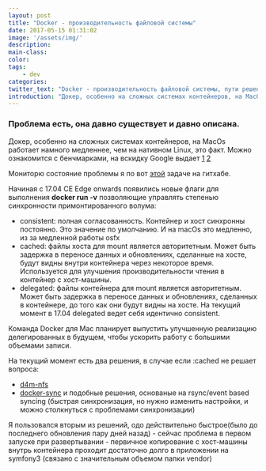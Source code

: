```yaml
---
layout: post
title: "Docker - производительность файловой системы"
date: 2017-05-15 01:31:02
image: '/assets/img/'
description:
main-class:
color:
tags:
    - dev
categories:
twitter_text: "Docker - производительность файловой системы, пути решения"
introduction: "Докер, особенно на сложных системах контейнеров, на MacOs работает намного  медленнее, чем на нативном Linux, это факт"
---
```


### Проблема есть, она давно существует и давно описана.

Докер, особенно на сложных системах контейнеров, на MacOs работает намного  медленнее, чем на нативном Linux, это факт. Можно ознакомится с
бенчмарками, на вскидку Google выдает [1](http://www.cameronmaske.com/docker-on-osx/) [2](https://medium.freecodecamp.com/speed-up-file-access-in-docker-for-mac-fbeee65d0ee7)

Мониторю состояние проблемы я по вот [этой](https://github.com/docker/for-mac/issues/77) задаче на гитхабе.

Начиная с 17.04 CE Edge onwards появились новые флаги для выполнения **docker run -v** позволяющие управлять степенью синхронности 
примонтированного волума:

* consistent: полная согласованность. Контейнер и хост синхронны постоянно. Это значение по умолчанию. И на macOs это медленно, из за медленной работы osfx
* cached: файлы хоста для mount является авторитетным. Может быть задержка в переносе данных и обновлениях, сделанные на хосте, будут видны внутри контейнера через некоторое время. Используется для улучшения производительности чтения в контейнер с хост-машины.
* delegated: файлы контейнера для mount является авторитетным. Может быть задержка в переносе данных и обновлениях, сделанных в контейнере, до того как они будут видны на хосте. На текущий момент в 17.04 delegated ведет себя идентично consistent.

Команда Docker для Mac планирует выпустить улучшенную реализацию делегированных в будущем, чтобы ускорить работу с большими объемами записи.

На текущий момент есть два решения, в случае если :cached не решает вопроса:

* [d4m-nfs](https://github.com/IFSight/d4m-nfs)
* [docker-sync](http://docker-sync.io) и подобные решения, основаные на rsync/event based syncing (быстрая синхронизация, но нужно изменить настройки, и можно 
столкнуться с проблемами синхронизации)

Я пользовался вторым из решений, одо действительно быстрое(было до последнего обновления пару дней назад) - сейчас проблема в первом запуске при развертывании - первичное копирование с хост-машины внутрь контейнера проходит достаточно долго в приложении на symfony3
(связано с значительным объемом папки vendor)


